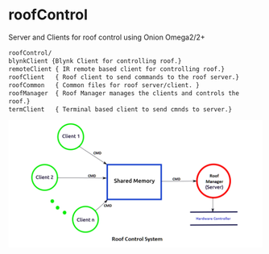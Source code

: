 # roofControl
Server and Clients for roof control using Onion Omega2/2+
```
roofControl/
blynkClient {Blynk Client for controlling roof.} 
remoteClient { IR remote based client for controlling roof.}
roofClient	 { Roof client to send commands to the roof server.}
roofCommon	 { Common files for roof server/client. }
roofManager	 { Roof Manager manages the clients and controls the roof.}
termClient	 { Terminal based client to send cmnds to server.}
```
![roofManager](https://github.com/msrathod/roofControl/blob/master/extras/Roof%20control%20layout.png)
